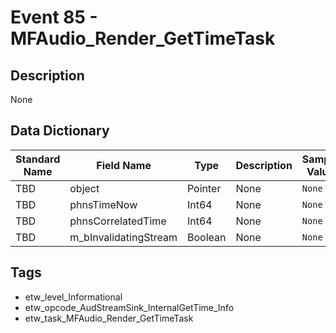 # Event 85 - MFAudio_Render_GetTimeTask

## Description
None

## Data Dictionary
|Standard Name|Field Name|Type|Description|Sample Value|
|---|---|---|---|---|
|TBD|object|Pointer|None|`None`|
|TBD|phnsTimeNow|Int64|None|`None`|
|TBD|phnsCorrelatedTime|Int64|None|`None`|
|TBD|m_bInvalidatingStream|Boolean|None|`None`|

## Tags
* etw_level_Informational
* etw_opcode_AudStreamSink_InternalGetTime_Info
* etw_task_MFAudio_Render_GetTimeTask